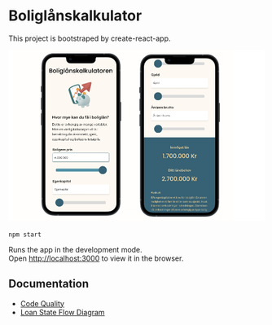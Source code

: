 # Boliglånskalkulator

This project is bootstraped by create-react-app.

![alt text](./src/assets/images/userInterface.png)

`npm start`

Runs the app in the development mode. \
Open [http://localhost:3000](http://localhost:3000) to view it in the browser.

## Documentation

- [Code Quality](src/documentation/CodeQuality.md)
- [Loan State Flow Diagram](src/documentation/LoanStateFlowDiagram.md)
